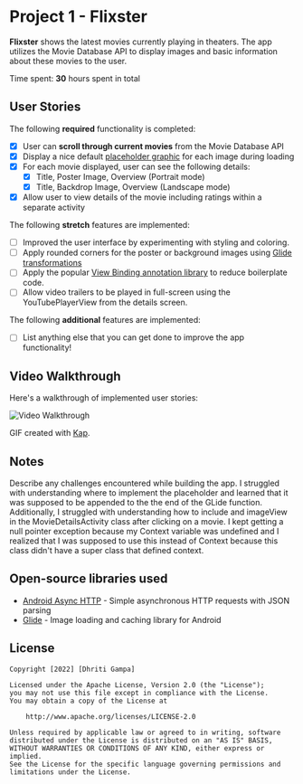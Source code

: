 # Project 1 - Flixster

**Flixster** shows the latest movies currently playing in theaters. The app utilizes the Movie Database API to display images and basic information about these movies to the user.

Time spent: **30** hours spent in total

## User Stories

The following **required** functionality is completed:

* [x] User can **scroll through current movies** from the Movie Database API
* [x] Display a nice default [placeholder graphic](https://guides.codepath.org/android/Displaying-Images-with-the-Glide-Library#advanced-usage) for each image during loading
* [x] For each movie displayed, user can see the following details:
  *[x] Title, Poster Image, Overview (Portrait mode)
  * [x] Title, Backdrop Image, Overview (Landscape mode)
* [x] Allow user to view details of the movie including ratings within a separate activity

The following **stretch** features are implemented:

* [ ] Improved the user interface by experimenting with styling and coloring.
* [ ] Apply rounded corners for the poster or background images using [Glide transformations](https://guides.codepath.org/android/Displaying-Images-with-the-Glide-Library#transformations)
* [ ] Apply the popular [View Binding annotation library](http://guides.codepath.org/android/Reducing-View-Boilerplate-with-ViewBinding) to reduce boilerplate code.
* [ ] Allow video trailers to be played in full-screen using the YouTubePlayerView from the details screen.

The following **additional** features are implemented:

* [ ] List anything else that you can get done to improve the app functionality!

## Video Walkthrough

Here's a walkthrough of implemented user stories:

<img src='./Video Walkthrough.gif' title='Video Walkthrough' width='' alt='Video Walkthrough' />

GIF created with [Kap](https://getkap.co/).

## Notes

Describe any challenges encountered while building the app.
I struggled with understanding where to implement the placeholder and learned that it was supposed to be appended to the the end of the GLide function. Additionally, I struggled with understanding
how to include and imageView in the MovieDetailsActivity class after clicking on a movie. I kept getting a null pointer exception because my Context variable was undefined and I realized that I was 
supposed to use this instead of Context because this class didn't have a super class that defined context.

## Open-source libraries used

- [Android Async HTTP](https://github.com/loopj/android-async-http) - Simple asynchronous HTTP requests with JSON parsing
- [Glide](https://github.com/bumptech/glide) - Image loading and caching library for Android

## License

    Copyright [2022] [Dhriti Gampa]

    Licensed under the Apache License, Version 2.0 (the "License");
    you may not use this file except in compliance with the License.
    You may obtain a copy of the License at

        http://www.apache.org/licenses/LICENSE-2.0

    Unless required by applicable law or agreed to in writing, software
    distributed under the License is distributed on an "AS IS" BASIS,
    WITHOUT WARRANTIES OR CONDITIONS OF ANY KIND, either express or implied.
    See the License for the specific language governing permissions and
    limitations under the License.
